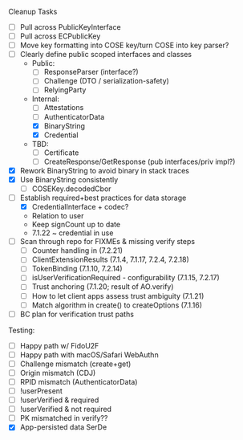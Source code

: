 Cleanup Tasks

- [ ] Pull across PublicKeyInterface
- [ ] Pull across ECPublicKey
- [ ] Move key formatting into COSE key/turn COSE into key parser?
- [ ] Clearly define public scoped interfaces and classes
  - Public:
    - [ ] ResponseParser (interface?)
    - [ ] Challenge (DTO / serialization-safety)
    - [ ] RelyingParty
  - Internal:
    - [ ] Attestations
    - [ ] AuthenticatorData
    - [x] BinaryString
    - [x] Credential
  - TBD:
    - [ ] Certificate
    - [ ] CreateResponse/GetResponse (pub interfaces/priv impl?)
- [x] Rework BinaryString to avoid binary in stack traces
- [x] Use BinaryString consistently
  - [ ] COSEKey.decodedCbor
- [ ] Establish required+best practices for data storage
  - [x] CredentialInterface + codec?
  - Relation to user
  - Keep signCount up to date
  - 7.1.22 ~ credential in use
- [ ] Scan through repo for FIXMEs & missing verify steps
  - [ ] Counter handling in (7.2.21)
  - [ ] ClientExtensionResults (7.1.4, 7.1.17, 7.2.4, 7.2.18)
  - [ ] TokenBinding (7.1.10, 7.2.14)
  - [ ] isUserVerificationRequired - configurability (7.1.15, 7.2.17)
  - [ ] Trust anchoring (7.1.20; result of AO.verify)
  - [ ] How to let client apps assess trust ambiguity (7.1.21)
  - [ ] Match algorithm in create() to createOptions (7.1.16)
- [ ] BC plan for verification trust paths

Testing:

- [ ] Happy path w/ FidoU2F
- [ ] Happy path with macOS/Safari WebAuthn
- [ ] Challenge mismatch (create+get)
- [ ] Origin mismatch (CDJ)
- [ ] RPID mismatch (AuthenticatorData)
- [ ] !userPresent
- [ ] !userVerified & required
- [ ] !userVerified & not required
- [ ] PK mismatched in verify??
- [x] App-persisted data SerDe
